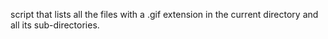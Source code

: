  script that lists all the files with a .gif extension in the current directory and all its sub-directories.
